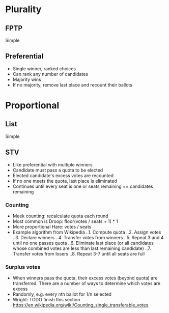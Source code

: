 # Plurality
## FPTP
Simple
## Preferential
* Single winner, ranked choices
* Can rank any number of candidates
* Majority wins
* If no majority, remove last place and recount their ballots
# Proportional
## List
Simple
## STV
* Like preferential with multiple winners
* Candidate must pass a quota to be elected
* Elected candidate's excess votes are recounted
* If no one meets the quota, last place is eliminated
* Continues until every seat is one or seats remaining == candidates remaining
### Counting
* Meek counting: recalculate quota each round
* Most common is Droop: floor(votes / seats + 1) * 1
* More proportional Hare: votes / seats
* Example algorithm from Wikipedia
..1. Compute quota
..2. Assign votes
..3. Declare winners
..4. Transfer votes from winners
..5. Repeat 3 and 4 until no one passes quota
..6. Eliminate last place (or all candidates whose combined votes are less than
     last remaining candidate)
..7. Transfer votes from losers
..8. Repeat 3-7 until all seats are full
### Surplus votes
* When winners pass the quota, their excess votes (beyond quota) are
  transferred. There are a number of ways to determine which votes are excess
* Randomly, e.g. every nth ballot for 1/n selected
* Wright: 
TODO finish this section https://en.wikipedia.org/wiki/Counting_single_transferable_votes
